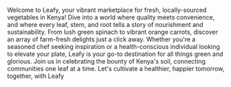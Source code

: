 Welcome to Leafy, your vibrant marketplace for fresh, locally-sourced vegetables in Kenya! Dive into a world where quality meets convenience, and where every leaf, stem, and root tells a story of nourishment and sustainability. From lush green spinach to vibrant orange carrots, discover an array of farm-fresh delights just a click away. Whether you're a seasoned chef seeking inspiration or a health-conscious individual looking to elevate your plate, Leafy is your go-to destination for all things green and glorious. Join us in celebrating the bounty of Kenya's soil, connecting communities one leaf at a time. Let's cultivate a healthier, happier tomorrow, together, with Leafy
